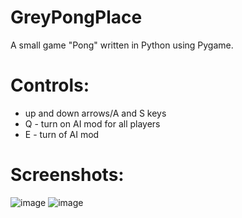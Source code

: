 # GreyPongPlace
A small game "Pong" written in Python using Pygame.
# Controls:
  - up and down arrows/A and S keys
  - Q - turn on AI mod for all players
  - E - turn of AI mod
# Screenshots:
  ![image](https://github.com/retroorb/GreyPongPlace/assets/165820499/500263cf-44a1-4ba8-8d37-6d80685673a5)
  ![image](https://github.com/retroorb/GreyPongPlace/assets/165820499/24765f95-ff6a-48c6-9a39-b04a9a1994b8)


